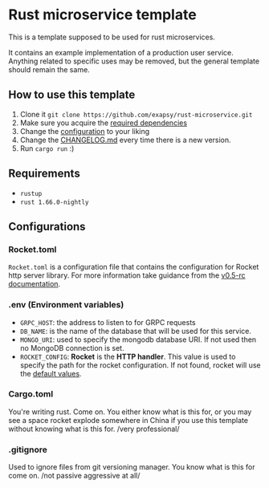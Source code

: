 # Rust microservice template

This is a template supposed to be used for rust microservices.

It contains an example implementation of a production user service.
Anything related to specific uses may be removed, but the general template should remain the same.

## How to use this template

1. Clone it `git clone https://github.com/exapsy/rust-microservice.git`
2. Make sure you acquire the [required dependencies](#Requirements)
3. Change the [configuration](#Configurations) to your liking
4. Change the [CHANGELOG.md](./CHANGELOG.md) every time there is a new version.
5. Run `cargo run` :)

## Requirements

- `rustup`
- `rust 1.66.0-nightly`

## Configurations

### Rocket.toml

`Rocket.toml` is a configuration file that contains the configuration for Rocket http server library.
For more information take guidance from the [v0.5-rc documentation](https://rocket.rs/v0.5-rc/guide/configuration/).

### .env (Environment variables)

- `GRPC_HOST`: the address to listen to for GRPC requests
- `DB_NAME`: is the name of the database that will be used for this service.
- `MONGO_URI`: used to specify the mongodb database URI. If not used then no MongoDB connection is set.
- `ROCKET_CONFIG`: **Rocket** is the **HTTP handler**. This value is used to specify the path for the rocket configuration. If not found, rocket will use the [default values](https://docs.rs/rocket/0.2.11/rocket/config/index.html#rockettoml).

### Cargo.toml

You're writing rust. Come on. You either know what is this for,
or you may see a space rocket explode somewhere in China if you use this template without knowing what is this for.
/very professional/

### .gitignore

Used to ignore files from git versioning manager. You know what is this for come on. /not passive aggressive at all/
